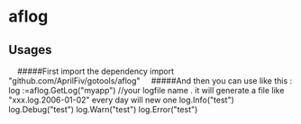 aflog
=====
Usages
-------
     #####First import the dependency
     import "github.com/AprilFiv/gotools/aflog"
     #####And then you can use like this :
     log :=aflog.GetLog("myapp") //your logfile name . it will generate a file like "xxx.log.2006-01-02" every day will new one
     log.Info("test")
     log.Debug("test")
     log.Warn("test")
     log.Error("test")
